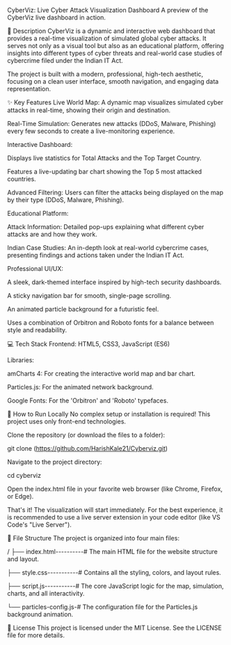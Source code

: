 CyberViz: Live Cyber Attack Visualization Dashboard
A preview of the CyberViz live dashboard in action.

📜 Description
CyberViz is a dynamic and interactive web dashboard that provides a real-time visualization of simulated global cyber attacks. It serves not only as a visual tool but also as an educational platform, offering insights into different types of cyber threats and real-world case studies of cybercrime filed under the Indian IT Act.

The project is built with a modern, professional, high-tech aesthetic, focusing on a clean user interface, smooth navigation, and engaging data representation.

✨ Key Features
Live World Map: A dynamic map visualizes simulated cyber attacks in real-time, showing their origin and destination.

Real-Time Simulation: Generates new attacks (DDoS, Malware, Phishing) every few seconds to create a live-monitoring experience.

Interactive Dashboard:

Displays live statistics for Total Attacks and the Top Target Country.

Features a live-updating bar chart showing the Top 5 most attacked countries.

Advanced Filtering: Users can filter the attacks being displayed on the map by their type (DDoS, Malware, Phishing).

Educational Platform:

Attack Information: Detailed pop-ups explaining what different cyber attacks are and how they work.

Indian Case Studies: An in-depth look at real-world cybercrime cases, presenting findings and actions taken under the Indian IT Act.

Professional UI/UX:

A sleek, dark-themed interface inspired by high-tech security dashboards.

A sticky navigation bar for smooth, single-page scrolling.

An animated particle background for a futuristic feel.

Uses a combination of Orbitron and Roboto fonts for a balance between style and readability.

💻 Tech Stack
Frontend: HTML5, CSS3, JavaScript (ES6)

Libraries:

amCharts 4: For creating the interactive world map and bar chart.

Particles.js: For the animated network background.

Google Fonts: For the 'Orbitron' and 'Roboto' typefaces.

🚀 How to Run Locally
No complex setup or installation is required! This project uses only front-end technologies.

Clone the repository (or download the files to a folder):

git clone (https://github.com/HarishKale21/Cyberviz.git)

Navigate to the project directory:

cd cyberviz

Open the index.html file in your favorite web browser (like Chrome, Firefox, or Edge).

That's it! The visualization will start immediately. For the best experience, it is recommended to use a live server extension in your code editor (like VS Code's "Live Server").

📂 File Structure
The project is organized into four main files:

/
├── index.html----------# The main HTML file for the website structure and layout.

├── style.css-----------# Contains all the styling, colors, and layout rules.

├── script.js-----------# The core JavaScript logic for the map, simulation, charts, and all interactivity.

└── particles-config.js-# The configuration file for the Particles.js background animation.

📄 License
This project is licensed under the MIT License. See the LICENSE file for more details.
